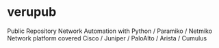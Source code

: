 # verupub
Public Repository
Network Automation with Python / Paramiko / Netmiko
Network platform covered Cisco / Juniper / PaloAlto / Arista / Cumulus
